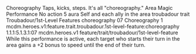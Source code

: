 <ability>
  <name>Choreography</name>
  <flavor>Taps, kicks, steps. It&apos;s all &quot;choreography.&quot;</flavor>
  <keywords>
    <keyword>Area</keyword>
    <keyword>Magic</keyword>
    <keyword>Performance</keyword>
  </keywords>
  <type>No action</type>
  <distance>5 aura</distance>
  <target>Self and each ally in the area</target>
  <metadata>
    <class>troubadour</class>
    <feature_type>trait</feature_type>
    <file_dpath>Troubadour/1st-Level Features</file_dpath>
    <item_id>choreography</item_id>
    <item_index>07</item_index>
    <item_name>Choreography</item_name>
    <level>1</level>
    <scc>mcdm.heroes.v1:feature.trait.troubadour.1st-level-feature:choreography</scc>
    <scdc>1.1.1:5.1.3.1:07</scdc>
    <source>mcdm.heroes.v1</source>
    <type>feature/trait/troubadour/1st-level-feature</type>
  </metadata>
  <effects>
    <effect type="mundane">While this performance is active, each target who starts their turn in the area gains a +2 bonus to speed until the end of their turn.</effect>
  </effects>
</ability>
